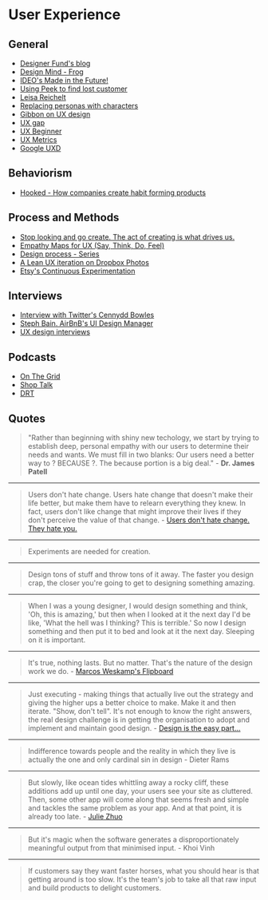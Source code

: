 # User Experience

## General

* [Designer Fund's blog](http://designerfund.com/bridge/blog/)
* [Design Mind - Frog](http://designmind.frogdesign.com/)
* [IDEO's Made in the Future!](http://madeinthefuture.co/)
* [Using Peek to find lost customer](http://blog.ramen.is/design/we-lost-a-customer-this-is-how-we-found-out/)
* [Leisa Reichelt](http://www.disambiguity.com/)
* [Replacing personas with characters](https://medium.com/p/aa72d3cf6c69)
* [Gibbon on UX design](https://gibbon.co/maximebodereau/ux-design)
* [UX gap](http://www.100shapes.com/blog/ux-gap-where-user-experience-begins-ends/)
* [UX Beginner](http://www.uxbeginner.com/)
* [UX Metrics](http://www.dtelepathy.com/ux-metrics)
* [Google UXD](http://developerlife.com/ux/)

## Behaviorism

* [Hooked - How companies create habit forming products](http://www.farnamstreetblog.com/2014/03/hooked/)

## Process and Methods

* [Stop looking and go create. The act of creating is what drives us.](https://www.drawar.com/posts/stop-looking-and-go-create)
* [Empathy Maps for UX (Say, Think, Do, Feel)](http://www.tadpull.com/usability-tools/how-to-use-empathy-map-for-user-experience-mapping)
* [Design process - Series](http://www.lurkmoophy.com/2014/an-actual-design-process-research-planning/)
* [A Lean UX iteration on Dropbox Photos](https://medium.com/kerems-picks/edfa7b245c27)
* [Etsy's Continuous Experimentation](http://mcfunley.com/design-for-continuous-experimentation)

## Interviews

* [Interview with Twitter's Cennydd Bowles](http://www.northerndiv.com/interview-twitters-cennydd-bowles/)
* [Steph Bain. AirBnB's UI Design Manager](http://designerfund.com/bridge/day-in-the-life-at-airbnb-steph-bain/)
* [UX design interviews](https://medium.com/ux-design-interviews)

## Podcasts

* [On The Grid](http://onthegrid.co/)
* [Shop Talk](http://shoptalkshow.com/)
* [DRT](http://drt.fm/)

## Quotes

> "Rather than beginning with shiny new techology, we start by trying to establish deep, personal empathy with our users to determine their needs and wants. We must fill in two blanks: Our users need a better way to ? BECAUSE ?. The because portion is a big deal." - **Dr. James Patell**

---
> Users don't hate change. Users hate change that doesn't make their life better, but make them have to relearn everything they knew. In fact, users don't like change that might improve their lives if they don't perceive the value of that change. - [Users don't hate change. They hate you.](https://medium.com/design-startups/461772fbcac7)

---
> Experiments are needed for creation.

---
> Design tons of stuff and throw tons of it away. The faster you design crap, the closer you're going to get to designing something amazing.

---
> When I was a young designer, I would design something and think, 'Oh, this is amazing,' but then when I looked at it the next day I'd be like, 'What the hell was I thinking? This is terrible.' So now I design something and then put it to bed and look at it the next day. Sleeping on it is important.

---
> It's true, nothing lasts. But no matter. That's the nature of the design work we do. - [Marcos Weskamp's Flipboard](http://www.fastcompany.com/3017867/most-creative-people/how-flipboards-head-designer-grapples-with-the-webs-manic-pace-of-chang)

---
> Just executing - making things that actually live out the strategy and giving the higher ups a better choice to make. Make it and then iterate. "Show, don't tell". It's not enough to know the right answers, the real design challenge is in getting the organisation to adopt and implement and maintain good design. - [Design is the easy part...](http://www.disambiguity.com/design-is-the-easy-part/)

---
> Indifference towards people and the reality in which they live is actually the one and only cardinal sin in design - Dieter Rams

---
> But slowly, like ocean tides whittling away a rocky cliff, these additions add up until one day, your users see your site as cluttered. Then, some other app will come along that seems fresh and simple and tackles the same problem as your app. And at that point, it is already too late. - [Julie Zhuo](https://medium.com/the-year-of-the-looking-glass/6c975dede146)

---
> But it's magic when the software generates a disproportionately meaningful output from that minimised input. - Khoi Vinh

---
> If customers say they want faster horses, what you should hear is that getting around is too slow. It's the team's job to take all that raw input and build products to delight customers.



